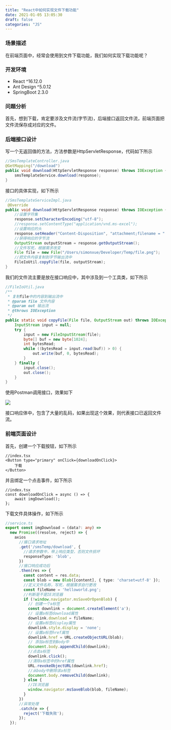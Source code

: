 ```yaml
---
title: "React中如何实现文件下载功能"
date: 2021-01-05 13:05:30
draft: false
categories: "JS"
---
```


### 场景描述
在前端页面中，经常会使用到文件下载功能，我们如何实现下载功能呢？

### 开发环境
* React ^16.12.0
* Ant Design ^5.0.12
* SpringBoot 2.3.0

### 问题分析
首先，想到下载，肯定要涉及文件流(字节流)，后端接口返回文件流，前端页面把文件流保存成对应的文件。

### 后端接口设计
写一个无返回值的方法，方法参数是HttpServletResponse，代码如下所示
``` java
//SmsTemplateController.java
@GetMapping("/download")
public void download(HttpServletResponse response) throws IOException {
    smsTemplateService.download(response);
}
```
接口的具体实现，如下所示
``` java
//SmsTemplateServiceImpl.java
 @Override
public void download(HttpServletResponse response) throws IOException {
    //设置字符集
    response.setCharacterEncoding("utf-8");
    //response.setContentType("application/vnd.ms-excel");
    //设置响应的头
    response.setHeader("Content-Disposition", "attachment;filename = " + "helloworld.png");
    //获得响应的字节流
    OutputStream outputStream = response.getOutputStream();
    //文件写死，根据需求改变
    File file = new File("/Users/simonxue/Developer/Temp/file.png");
    //把文件内容复制到字节输出流中
    FileIoUtil.copyFile(file, outputStream);
}
```
我们的文件流主要是放在接口响应中，其中涉及到一个工具类，如下所示
``` java
//FileIoUtil.java
/**
 * 复制file中的内容到输出流中
 * @param file 文件内容
 * @param out 输出流
 * @throws IOException
 */
public static void copyFile(File file, OutputStream out) throws IOException {
    InputStream input = null;
    try {
        input = new FileInputStream(file);
        byte[] buf = new byte[1024];
        int bytesRead;
        while ((bytesRead = input.read(buf)) > 0) {
            out.write(buf, 0, bytesRead);
        }
    } finally {
        input.close();
        out.close();
    }
}
```
使用Postman调用接口，效果如下

![](https://ueyao.github.io/image-hosting/blog/2021/1/20210121223257127_1184200995.png)

接口响应体中，包含了大量的乱码，如果出现这个效果，则代表接口已返回文件流。

### 前端页面设计
首先，创建一个下载按钮，如下所示
``` tsx
//index.tsx
<Button type="primary" onClick={downloadOnClick}>
    下载
</Button>
```
并且绑定一个点击事件，如下所示
``` tsx
//index.tsx
const downloadOnClick = async () => {
    await imgDownload();
};
```

下载文件具体操作，如下所示
``` ts
//service.ts
export const imgDownload = (data?: any) =>
  new Promise((resolve, reject) => {
    axios
      //接口请求地址
      .get('/smsTemp/download', {
        //请求参数中，带上响应类型，否则文件损坏
        responseType: 'blob',
      })
      //接口响应成功后
      .then(res => {
        const content = res.data;
        const blob = new Blob([content], { type: 'charset=utf-8' });
        //定义文件名称，写死，根据需求自行更改
        const fileName = 'helloworld.png';
        //判断是不是IE浏览器
        if (!window.navigator.msSaveOrOpenBlob) {
          // 创建一个a标签
          const downlink = document.createElement('a');
          // 设置a标签download属性
          downlink.download = fileName;
          // 设置a标签display属性
          downlink.style.display = 'none';
          // 设置a标签href属性
          downlink.href = URL.createObjectURL(blob);
          // 添加a标签到Body中
          document.body.appendChild(downlink);
          //点击a标签
          downlink.click();
          //清除a标签中的href属性
          URL.revokeObjectURL(downlink.href);
          //从body中删除该a标签
          document.body.removeChild(downlink);
        } else {
          //IE浏览器
          window.navigator.msSaveBlob(blob, fileName);
        }
      })
      //异常处理
      .catch(e => {
        reject('下载失败');
      });
  });

```